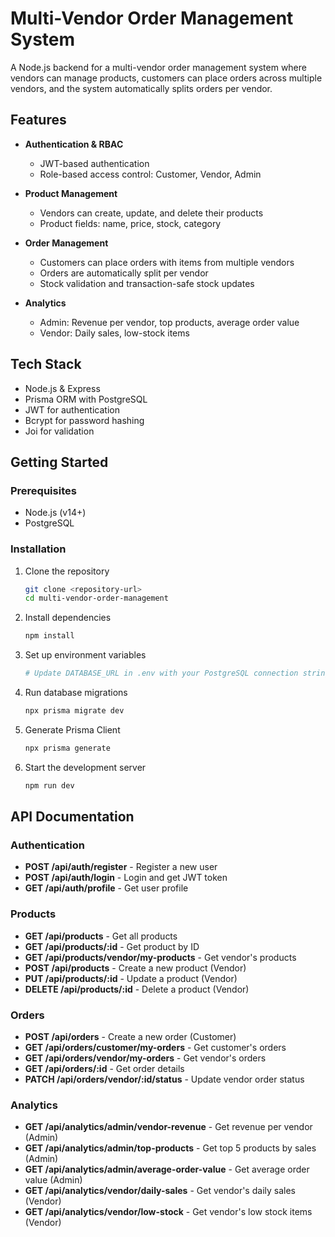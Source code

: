 # Multi-Vendor Order Management System

A Node.js backend for a multi-vendor order management system where vendors can manage products, customers can place orders across multiple vendors, and the system automatically splits orders per vendor.

## Features

- **Authentication & RBAC**
  - JWT-based authentication
  - Role-based access control: Customer, Vendor, Admin

- **Product Management**
  - Vendors can create, update, and delete their products
  - Product fields: name, price, stock, category

- **Order Management**
  - Customers can place orders with items from multiple vendors
  - Orders are automatically split per vendor
  - Stock validation and transaction-safe stock updates

- **Analytics**
  - Admin: Revenue per vendor, top products, average order value
  - Vendor: Daily sales, low-stock items

## Tech Stack

- Node.js & Express
- Prisma ORM with PostgreSQL
- JWT for authentication
- Bcrypt for password hashing
- Joi for validation

## Getting Started

### Prerequisites

- Node.js (v14+)
- PostgreSQL

### Installation

1. Clone the repository
   ```bash
   git clone <repository-url>
   cd multi-vendor-order-management
   ```

2. Install dependencies
   ```bash
   npm install
   ```

3. Set up environment variables
   ```bash
   # Update DATABASE_URL in .env with your PostgreSQL connection string
   ```

4. Run database migrations
   ```bash
   npx prisma migrate dev
   ```

5. Generate Prisma Client
   ```bash
   npx prisma generate
   ```

6. Start the development server
   ```bash
   npm run dev
   ```

## API Documentation

### Authentication

- **POST /api/auth/register** - Register a new user
- **POST /api/auth/login** - Login and get JWT token
- **GET /api/auth/profile** - Get user profile

### Products

- **GET /api/products** - Get all products
- **GET /api/products/:id** - Get product by ID
- **GET /api/products/vendor/my-products** - Get vendor's products
- **POST /api/products** - Create a new product (Vendor)
- **PUT /api/products/:id** - Update a product (Vendor)
- **DELETE /api/products/:id** - Delete a product (Vendor)

### Orders

- **POST /api/orders** - Create a new order (Customer)
- **GET /api/orders/customer/my-orders** - Get customer's orders
- **GET /api/orders/vendor/my-orders** - Get vendor's orders
- **GET /api/orders/:id** - Get order details
- **PATCH /api/orders/vendor/:id/status** - Update vendor order status

### Analytics

- **GET /api/analytics/admin/vendor-revenue** - Get revenue per vendor (Admin)
- **GET /api/analytics/admin/top-products** - Get top 5 products by sales (Admin)
- **GET /api/analytics/admin/average-order-value** - Get average order value (Admin)
- **GET /api/analytics/vendor/daily-sales** - Get vendor's daily sales (Vendor)
- **GET /api/analytics/vendor/low-stock** - Get vendor's low stock items (Vendor) 